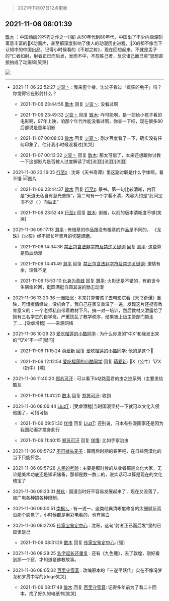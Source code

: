 > 2021年11月07日12点更新
<link rel="stylesheet" href="https://cdn.jsdelivr.net/gh/taotie6/sampleJSON@main/css/photo_show.css">
<meta name="referrer" content="no-referrer" />


 ## 2021-11-06 08:01:39 

 [㪚木](https://www.coolapk.com/feed/31253755?shareKey=N2UwNjkwYWE1MzI4NjE4NWM4NGY~) ：中国动画的不朽之作之一[强]
从50年代到80年代，中国出了不少内涵深刻寓意丰富的🐂X动画片，甚至都深度影响了倭人的动漫历史进程，🐂X的都不像当下认知中的中国出品。记得小时候看的《不射之射》，现在回想起来，不就是孟子的“仁者如射，射者正已而后发，发而不中，不怨胜己者<!--break-->，反求诸己而已矣”思想直接拍成了动画嘛[笑哭] 

<div class="album">
<img class="img-item" src="https://image.coolapk.com/feed/2019/0515/09/1081091_3748_1897@180x122.gif" />
</div>

 ------- 

- 2021-11-06 22:52:27 [ジ衮丶](uid=494451) : 我来歪个楼，沈公子看过「疯狂的兔子」吗？你觉得它在影射什么？ 

    - 2021-11-06 23:44:56 [㪚木](uid=1081091) 回复 [ジ衮丶](uid=494451): 没看过啊 

    - 2021-11-06 23:49:32 [ジ衮丶](uid=494451) 回复 [㪚木](uid=1081091): 咋可能啊，是一部给小孩子看的电影啊，97年上映，咱那个年代咋能没看过啊，你查一下呗，现在很多80后都说是童年阴影 

    - 2021-11-07 00:08:03 [㪚木](uid=1081091) 回复 [ジ衮丶](uid=494451): 刚才百度看了一下，确实没有任何印象了，估计我小时候没看过[笑哭] 

    - 2021-11-07 00:13:32 [ジ衮丶](uid=494451) 回复 [㪚木](uid=1081091): 那太可惜了，本来还想跟你讨教一下这部影片是否被人过度解读了呢[流泪][流泪][流泪] 

- 2021-11-06 23:16:05 [行至z](uid=582810) : 沈哥《天书奇谭》里这副对联是什么字体啊，看不懂 ![图片](https://image.coolapk.com/feed/2021/1106/23/582810_fb591901_1764_5185@2160x2880.jpeg)

    - 2021-11-06 23:44:37 [㪚木](uid=1081091) 回复 [行至z](uid=582810): 篆书。第一句比较清晰，内容是“天道无私自有慧光普照”，第二句有一个字看不清，内容大约是“此间宝书不少（  ）向后正” 

    - 2021-11-06 23:52:46 [行至z](uid=582810) 回复 [㪚木](uid=1081091): 谢谢，以前的版本清晰度不够[笑哭] 

- 2021-11-06 09:17:13 [慧平](uid=1466942) : 有根基的作品跟没有根基的作品是不同的。
《龙珠》《火影》经不起长年累月的切磋琢磨。 

    - 2021-11-06 14:34:36 [禁止包含法非字符及禁违关键词](uid=568901) 回复 [慧平](uid=1466942): 这些算是热血动漫 

    - 2021-11-06 14:41:49 [慧平](uid=1466942) 回复 [禁止包含法非字符及禁违关键词](uid=568901): 激情有余，理性不足 

    - 2021-11-06 15:53:10 [化身为青蛙](uid=1209189) 回复 [慧平](uid=1466942): 火影还是不错的，有前世今生宿命轮回，挺圆满挺自圆其说的励志动漫 

- 2021-11-06 13:20:36 [一洲陆沉](uid=889471) : 本来打算带孩子去电影院看《天书奇谭》重映，可惜疫情缘故，没机会了。我自己在家又重温了一遍，发现这片还挺有教育意义的：一个老师私自带着教材下凡，搞一对一培训，然后教材又泄露给了拥有三名学生的自学班，严重扰乱了教学秩序，结果被上级主管部门抓走了…… ​​​[受虐滑稽]
——来源网络 

- 2021-11-06 10:29:23 [爱吃榴莲的小酷同学](uid=491928) : 为什么你发的“牛X”和我发出来的“🐮X”不一样[疑问] 

    - 2021-11-06 11:15:24 [萌爱新](uid=1056394) 回复 [爱吃榴莲的小酷同学](uid=491928): 他的是这个🐂 

    - 2021-11-06 12:12:54 [爱吃榴莲的小酷同学](uid=491928) 回复 [萌爱新](uid=1056394): 🐂X（公牛）🐮X（奶牛）[噗] 

- 2021-11-06 11:40:20 [郑苏可汗](uid=678781) : 可以看下b站路蓝君的虫之迹系列（主要发给酷友 

    - 2021-11-06 11:41:20 [㪚木](uid=1081091) 回复 [郑苏可汗](uid=678781): 收到 

- 2021-11-06 08:06:44 [LiuzT](uid=2145927) : [受虐滑稽]当时国漫坚持一下就可以文化入侵他国了，可惜可惜 

    - 2021-11-06 09:51:30 [佯慢](uid=888105) 回复 [LiuzT](uid=2145927): 还别说，日本有些漫画家还是因为我国动画才投身此行 

    - 2021-11-06 11:40:15 [郑苏可汗](uid=678781) 回复 [佯慢](uid=888105): 比如手冢治虫 

- 2021-11-06 09:57:27 [不可掉头麦子](uid=883791) : 算雨后时期的春笋吧，在日益荒漠化的当下只能怀念。 

- 2021-11-06 09:57:26 [人民的考验](uid=3535328) : 主要是那时候的从业者都是文化大家，无论是美术功底还是知识储备，那都是数一数二的，说实话可以算是现在的文化瑰宝了 

- 2021-11-06 09:23:31 [琴玖](uid=2151965) : 国漫当时好不容易发展起来了，现在又没落了，被广电各种搞各种限制。 

- 2021-11-06 09:00:51 [南枫乀](uid=764080) : 有一说一，这类经典清晰度修复的太细腻反而没那个感觉了，小时候都是用彩电看的，也有黑白 

- 2021-11-06 08:27:05 [传家宝鉴定中心](uid=1537223) : 沈哥，这句“射者正已而后发”里的已应该是己 

    - 2021-11-06 08:31:29 [㪚木](uid=1081091) 回复 [传家宝鉴定中心](uid=1537223): [强] 

- 2021-11-06 08:29:25 [名字起长还重复](uid=485854) : 还有《九色鹿》，去了敦煌，刚好看到那一个窟，才知道是佛教故事。 

- 2021-11-06 08:05:02 [百里守雪音](uid=1080769) : 改编原本的『三遂平妖传』实在不像冯梦龙和罗贯中写的[doge笑哭] 

    - 2021-11-06 08:17:48 [㪚木](uid=1081091) 回复 [百里守雪音](uid=1080769): 记得多年前为了看二十回本，找了好久的电纸书[笑哭] 

